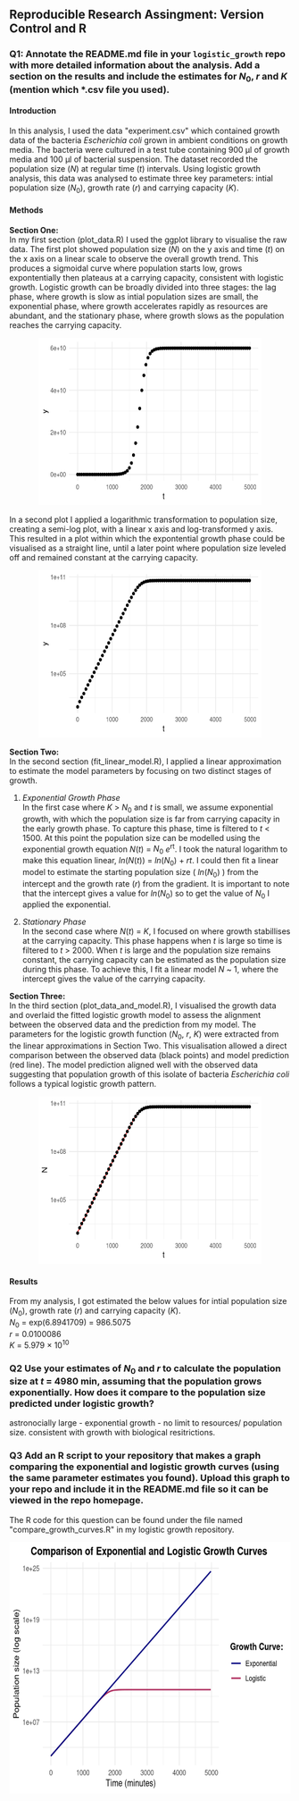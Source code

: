 ## Reproducible Research Assingment: Version Control and R

### Q1: Annotate the **README.md** file in your `logistic_growth` repo with more detailed information about the analysis. Add a section on the results and include the estimates for $N_0$, $r$ and $K$ (mention which *.csv file you used).

#### Introduction

In this analysis, I used the data "experiment.csv" which contained growth data of the bacteria *Escherichia coli* grown in ambient conditions on growth media. The bacteria were cultured in a test tube containing 900 μl of growth media and 100 μl of bacterial suspension. The dataset recorded the population size ($N$) at regular time ($t$) intervals. Using logistic growth analysis, this data was analysed to estimate three key parameters: intial population size ($N_0$), growth rate ($r$) and carrying capacity ($K$).

#### Methods

**Section One:** \
In my first section (plot_data.R) I used the ggplot library to visualise the raw data. The first plot showed population size ($N$) on the y axis and time ($t$) on the x axis on a linear scale to observe the overall growth trend. This produces a sigmoidal curve where population starts low, grows expontentially then plateaus at a carrying capacity, consistent with logistic growth. Logistic growth can be broadly divided into three stages: the lag phase, where growth is slow as intial population sizes are small, the exponential phase, where growth accelerates rapidly as resources are abundant, and the stationary phase, where growth slows as the population reaches the carrying capacity. 

 <p align="center">
     <img src="https://github.com/anoncoder555/logistic_growth/blob/main/plot1.png?raw=true" width="400" height="300" alt="Plot1">
  </p>

In a second plot I applied a logarithmic transformation to population size, creating a semi-log plot, with a linear x axis and log-transformed y axis. This resulted in a plot within which the expontential growth phase could be visualised as a straight line, until a later point where population size leveled off and remained constant at the carrying capacity.

 <p align="center">
     <img src="https://github.com/anoncoder555/logistic_growth/blob/main/plot2.png?raw=true" width="400" height="300" alt="Plot2">
  </p>

**Section Two:** \
In the second section (fit_linear_model.R), I applied a linear approximation to estimate the model parameters by focusing on two distinct stages of growth. 

1. *Exponential Growth Phase* \
In the first case where $K$ > $N_0$ and $t$ is small, we assume exponential growth, with which the population size is far from carrying capacity in the early growth phase. To capture this phase, time is filtered to $t$ < 1500. At this point the population size can be modelled using the exponential growth equation $N(t)$ = $N_0$ $e$<sup>rt</sup>. I took the natural logarithm to make this equation linear, $ln(N(t))$ = $ln(N_0)$ + $rt$. I could then fit a linear model to estimate the starting population size ( $ln(N_0)$ ) from the intercept and the growth rate ($r$) from the gradient. It is important to note that the intercept gives a value for $ln(N_0)$ so to get the value of $N_0$ I applied the exponential. 

2. *Stationary Phase* \
In the second case where $N(t)$ = $K$, I focused on where growth stabillises at the carrying capacity. This phase happens when $t$ is large so time is filtered to $t$ > 2000. When $t$ is large and the population size remains constant, the carrying capacity can be estimated as the population size during this phase. To achieve this, I fit a linear model $N$ ~ 1, where the intercept gives the value of the carrying capacity. 


**Section Three:** \
In the third section (plot_data_and_model.R), I visualised the growth data and overlaid the fitted logistic growth model to assess the alignment between the observed data and the prediction from my model. The parameters for the logistic growth function ($N_0$, $r$, $K$) were extracted from the linear approximations in Section Two. This visualisation allowed a direct comparison between the observed data (black points) and model prediction (red line). The model prediction aligned well with the observed data suggesting that population growth of this isolate of bacteria *Escherichia coli* follows a typical logistic growth pattern. 

<p align="center">
     <img src="https://github.com/anoncoder555/logistic_growth/blob/main/data_model_plot.png?raw=true" width="400" height="300" alt="Data & Model Plot">
  </p>

#### Results

From my analysis, I got estimated the below values for intial population size ($N_0$), growth rate ($r$) and carrying capacity ($K$). \
$N_0$ = exp(6.8941709) = 986.5075 \
$r$ = 0.0100086 \
$K$ = 5.979 × 10<sup>10</sup> 


### Q2 Use your estimates of $N_0$ and $r$ to calculate the population size at $t$ = 4980 min, assuming that the population grows exponentially. How does it compare to the population size predicted under logistic growth? 

astronocially large - exponential growth - no limit to resources/ population size.
consistent with growth with biological resitrictions.

### Q3 Add an R script to your repository that makes a graph comparing the exponential and logistic growth curves (using the same parameter estimates you found). Upload this graph to your repo and include it in the **README.md** file so it can be viewed in the repo homepage.

The R code for this question can be found under the file named "compare_growth_curves.R" in my logistic growth repository. 
 <p align="center">
     <img src="https://github.com/anoncoder555/logistic_growth/blob/main/comparison_curves.png?raw=true" width="600" height="450" alt="Comparison Curves">
  </p>
  

